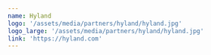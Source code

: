```yaml
---
name: Hyland
logo: '/assets/media/partners/hyland/hyland.jpg'
logo_large: '/assets/media/partners/hyland/hyland.jpg'
link: 'https://hyland.com'
---
```

